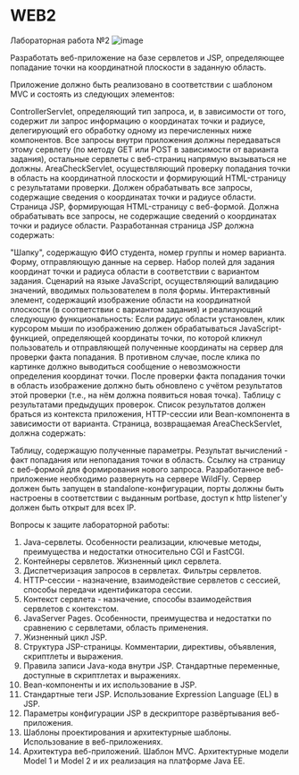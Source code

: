 # WEB2
Лабораторная работа №2
![image](https://github.com/mkkkpln/WEB2/assets/72685907/06416531-a0d8-470f-9540-fdd7bbef87f0)


Разработать веб-приложение на базе сервлетов и JSP, определяющее попадание точки на координатной плоскости в заданную область.

Приложение должно быть реализовано в соответствии с шаблоном MVC и состоять из следующих элементов:

ControllerServlet, определяющий тип запроса, и, в зависимости от того, содержит ли запрос информацию о координатах точки и радиусе, делегирующий его обработку одному из перечисленных ниже компонентов. Все запросы внутри приложения должны передаваться этому сервлету (по методу GET или POST в зависимости от варианта задания), остальные сервлеты с веб-страниц напрямую вызываться не должны.
AreaCheckServlet, осуществляющий проверку попадания точки в область на координатной плоскости и формирующий HTML-страницу с результатами проверки. Должен обрабатывать все запросы, содержащие сведения о координатах точки и радиусе области.
Страница JSP, формирующая HTML-страницу с веб-формой. Должна обрабатывать все запросы, не содержащие сведений о координатах точки и радиусе области.
Разработанная страница JSP должна содержать:

"Шапку", содержащую ФИО студента, номер группы и номер варианта.
Форму, отправляющую данные на сервер.
Набор полей для задания координат точки и радиуса области в соответствии с вариантом задания.
Сценарий на языке JavaScript, осуществляющий валидацию значений, вводимых пользователем в поля формы.
Интерактивный элемент, содержащий изображение области на координатной плоскости (в соответствии с вариантом задания) и реализующий следующую функциональность:
Если радиус области установлен, клик курсором мыши по изображению должен обрабатываться JavaScript-функцией, определяющей координаты точки, по которой кликнул пользователь и отправляющей полученные координаты на сервер для проверки факта попадания.
В противном случае, после клика по картинке должно выводиться сообщение о невозможности определения координат точки.
После проверки факта попадания точки в область изображение должно быть обновлено с учётом результатов этой проверки (т.е., на нём должна появиться новая точка).
Таблицу с результатами предыдущих проверок. Список результатов должен браться из контекста приложения, HTTP-сессии или Bean-компонента в зависимости от варианта.
Страница, возвращаемая AreaCheckServlet, должна содержать:

Таблицу, содержащую полученные параметры.
Результат вычислений - факт попадания или непопадания точки в область.
Ссылку на страницу с веб-формой для формирования нового запроса.
Разработанное веб-приложение необходимо развернуть на сервере WildFly. Сервер должен быть запущен в standalone-конфигурации, порты должны быть настроены в соответствии с выданным portbase, доступ к http listener'у должен быть открыт для всех IP.

Вопросы к защите лабораторной работы:

1) Java-сервлеты. Особенности реализации, ключевые методы, преимущества и недостатки относительно CGI и FastCGI.
2) Контейнеры сервлетов. Жизненный цикл сервлета.
3) Диспетчеризация запросов в сервлетах. Фильтры сервлетов.
4) HTTP-сессии - назначение, взаимодействие сервлетов с сессией, способы передачи идентификатора сессии.
5) Контекст сервлета - назначение, способы взаимодействия сервлетов с контекстом.
6) JavaServer Pages. Особенности, преимущества и недостатки по сравнению с сервлетами, область применения.
7) Жизненный цикл JSP.
8) Структура JSP-страницы. Комментарии, директивы, объявления, скриптлеты и выражения.
9) Правила записи Java-кода внутри JSP. Стандартные переменные, доступные в скриптлетах и выражениях.
10) Bean-компоненты и их использование в JSP.
11) Стандартные теги JSP. Использование Expression Language (EL) в JSP.
12) Параметры конфигурации JSP в дескрипторе развёртывания веб-приложения.
13) Шаблоны проектирования и архитектурные шаблоны. Использование в веб-приложениях.
14) Архитектура веб-приложений. Шаблон MVC. Архитектурные модели Model 1 и Model 2 и их реализация на платформе Java EE.
